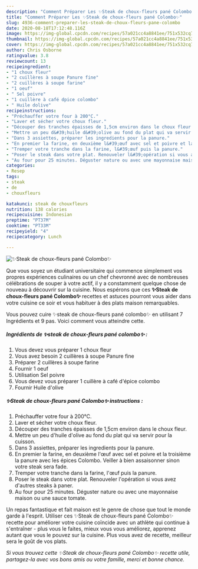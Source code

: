 ```yaml
---
description: "Comment Préparer Les ✨Steak de choux-fleurs pané Colombo✨"
title: "Comment Préparer Les ✨Steak de choux-fleurs pané Colombo✨"
slug: 4936-comment-preparer-les-steak-de-choux-fleurs-pane-colombo
date: 2020-08-18T17:12:48.116Z
image: https://img-global.cpcdn.com/recipes/57a021cc4a8841ee/751x532cq70/✨steak-de-choux-fleurs-pane-colombo✨-photo-principale-de-la-recette.jpg
thumbnail: https://img-global.cpcdn.com/recipes/57a021cc4a8841ee/751x532cq70/✨steak-de-choux-fleurs-pane-colombo✨-photo-principale-de-la-recette.jpg
cover: https://img-global.cpcdn.com/recipes/57a021cc4a8841ee/751x532cq70/✨steak-de-choux-fleurs-pane-colombo✨-photo-principale-de-la-recette.jpg
author: Chris Osborne
ratingvalue: 3.8
reviewcount: 13
recipeingredient:
- "1 choux fleur"
- "2 cuillères à soupe Panure fine"
- "2 cuillères à soupe farine"
- "1 oeuf"
- " Sel poivre"
- "1 cuillère à café dpice colombo"
- " Huile dolive"
recipeinstructions:
- "Préchauffer votre four à 200°C."
- "Laver et sécher votre choux fleur."
- "Découper des tranches épaisses de 1,5cm environ dans le choux fleur."
- "Mettre un peu d&#39;huile d&#39;olive au fond du plat qui va servir pour la cuisson."
- "Dans 3 assiettes, préparer les ingredients pour la panure."
- "En premier la farine, en deuxième l&#39;œuf avec sel et poivre et la troisième la panure avec les épices Colombo. Veiller à bien assaisonner sinon votre steak sera fade."
- "Tremper votre tranche dans la farine, l&#39;œuf puis la panure."
- "Poser le steak dans votre plat. Renouveler l&#39;opération si vous avez d&#39;autres steaks à paner."
- "Au four pour 25 minutes. Déguster nature ou avec une mayonnaise maison ou une sauce tomate."
categories:
- Resep
tags:
- steak
- de
- chouxfleurs

katakunci: steak de chouxfleurs 
nutrition: 138 calories
recipecuisine: Indonesian
preptime: "PT37M"
cooktime: "PT33M"
recipeyield: "4"
recipecategory: Lunch

---
```



![✨Steak de choux-fleurs pané Colombo✨](https://img-global.cpcdn.com/recipes/57a021cc4a8841ee/751x532cq70/✨steak-de-choux-fleurs-pane-colombo✨-photo-principale-de-la-recette.jpg)

Que vous soyez un étudiant universitaire qui commence simplement vos propres expériences culinaires ou un chef chevronné avec de nombreuses célébrations de souper à votre actif, il y a constamment quelque chose de nouveau à découvrir sur la cuisine. Nous espérons que ces <strong> ✨Steak de choux-fleurs pané Colombo✨ </strong> recettes et astuces pourront vous aider dans votre cuisine ce soir et vous habituer à des plats maison remarquables.

<!--inarticleads1-->

Vous pouvez cuire ✨steak de choux-fleurs pané colombo✨ en utilisant 7 Ingrédients et 9 pas. Voici comment vous atteindre cette.

##### Ingrédients de ✨steak de choux-fleurs pané colombo✨ :

1. Vous devez vous préparer 1 choux fleur
1. Vous avez besoin 2 cuillères à soupe Panure fine
1. Préparer 2 cuillères à soupe farine
1. Fournir 1 oeuf
1. Utilisation  Sel poivre
1. Vous devez vous préparer 1 cuillère à café d&#39;épice colombo
1. Fournir  Huile d&#39;olive




<!--inarticleads2-->

##### ✨Steak de choux-fleurs pané Colombo✨ instructions :

1. Préchauffer votre four à 200°C.
1. Laver et sécher votre choux fleur.
1. Découper des tranches épaisses de 1,5cm environ dans le choux fleur.
1. Mettre un peu d&#39;huile d&#39;olive au fond du plat qui va servir pour la cuisson.
1. Dans 3 assiettes, préparer les ingredients pour la panure.
1. En premier la farine, en deuxième l&#39;œuf avec sel et poivre et la troisième la panure avec les épices Colombo. Veiller à bien assaisonner sinon votre steak sera fade.
1. Tremper votre tranche dans la farine, l&#39;œuf puis la panure.
1. Poser le steak dans votre plat. Renouveler l&#39;opération si vous avez d&#39;autres steaks à paner.
1. Au four pour 25 minutes. Déguster nature ou avec une mayonnaise maison ou une sauce tomate.




<!--inarticleads1-->

<p>
Un repas fantastique et fait maison est le genre de chose que tout le monde garde à l'esprit. Utiliser ces ✨Steak de choux-fleurs pané Colombo✨ recette pour améliorer votre cuisine coïncide avec un athlète qui continue à s'entraîner - plus vous le faites, mieux vous vous améliorez, apprenez autant que vous le pouvez sur la cuisine. Plus vous avez de recette, meilleur sera le goût de vos plats.
</p>

<p>
<i>Si vous trouvez cette ✨Steak de choux-fleurs pané Colombo✨ recette utile, partagez-la avec vos bons amis ou votre famille, merci et bonne chance.</i>
</p>
